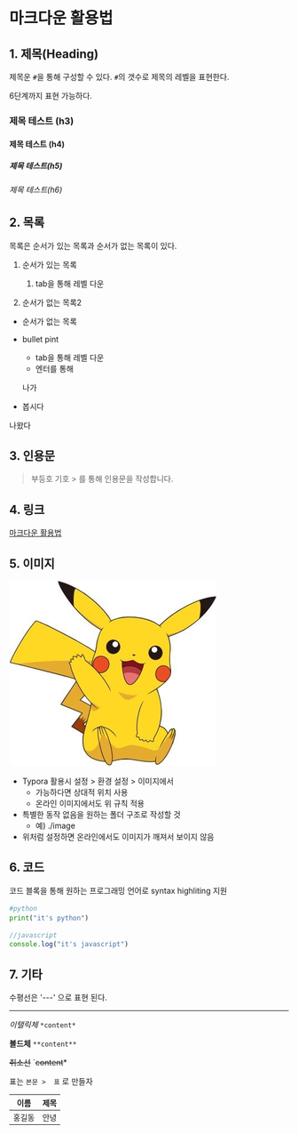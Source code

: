 # 마크다운 활용법

## 1. 제목(Heading)

제목운 `#`을 통해 구성할 수 있다. `#`의 갯수로 제목의 레벨을 표현한다.

6단계까지 표현 가능하다. 

### 제목 테스트 (h3)

#### 제목 테스트 (h4)

##### 제목 테스트(h5)

###### 제목 테스트(h6)

## 2. 목록

목록은 순서가 있는 목록과 순서가 없는 목록이 있다.

1. 순서가 있는 목록
   1. tab을 통해 레벨 다운

1. 순서가 없는 목록2

* 순서가 없는 목록

* bullet pint

  * tab을 통해 레벨 다운
  * 엔터를 통해

  나가

* 봅시다

나왔다

## 3. 인용문

> 부등호 기호 > 를 통해 인용문을 작성합니다.

## 4. 링크

[마크다운 활용법](https://guides.github.com/features/mastering-markdown/)

## 5. 이미지

![pikachu2](images/pikachu2.jpg)

* Typora 활용시 설정 > 환경 설정 > 이미지에서 
  * 가능하다면 상대적 위치 사용
  * 온라인 이미지에서도 위 규칙 적용
* 특별한 동작 없음을 원하는 폴더  구조로 작성할 것
  * 예) ./image
* 위처럼 설정하면 온라인에서도 이미지가 깨져서 보이지 않음

## 6. 코드

코드 블록을 통해 원하는 프로그래밍 언어로 syntax highliting 지원

```python
#python
print("it's python")
```



```javascript
//javascript
console.log("it's javascript")
```



## 7. 기타

수평선은 '---' 으로 표현 된다. 

---

 *이탤릭체*  `*content*`

**볼드체** `**content**`

~~취소선~~ `~~content~~*



표는 `본문 >  표` 로 만들자

| 이름   | 제목 |
| ------ | ---- |
| 홍길동 | 안녕 |

